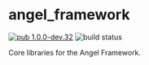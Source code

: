 # angel_framework

[![pub 1.0.0-dev.32](https://img.shields.io/badge/pub-1.0.0--dev.32-red.svg)](https://pub.dartlang.org/packages/angel_framework)
![build status](https://travis-ci.org/angel-dart/framework.svg)

Core libraries for the Angel Framework.